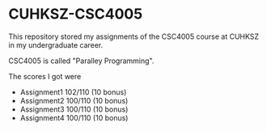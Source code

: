 # CUHKSZ-CSC4005

This repository stored my assignments of the CSC4005 course at CUHKSZ in my undergraduate career.

CSC4005 is called "Paralley Programming​".

The scores I got were

- Assignment1 102/110 (10 bonus)
- Assignment2 100/110 (10 bonus)
- Assignment3 100/110 (10 bonus)
- Assignment4 100/110 (10 bonus)
